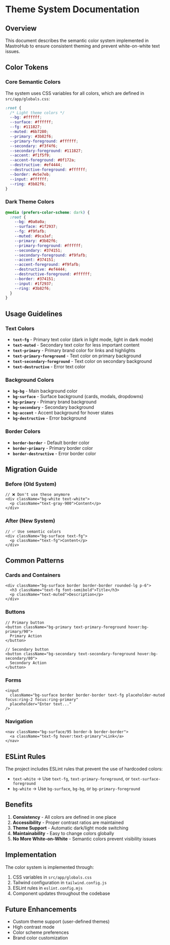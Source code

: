 # Theme System Documentation

## Overview

This document describes the semantic color system implemented in MastroHub to ensure consistent theming and prevent white-on-white text issues.

## Color Tokens

### Core Semantic Colors

The system uses CSS variables for all colors, which are defined in `src/app/globals.css`:

```css
:root {
  /* Light theme colors */
  --bg: #ffffff;
  --surface: #ffffff;
  --fg: #111827;
  --muted: #6b7280;
  --primary: #3b82f6;
  --primary-foreground: #ffffff;
  --secondary: #f3f4f6;
  --secondary-foreground: #111827;
  --accent: #f1f5f9;
  --accent-foreground: #0f172a;
  --destructive: #ef4444;
  --destructive-foreground: #ffffff;
  --border: #e5e7eb;
  --input: #ffffff;
  --ring: #3b82f6;
}
```

### Dark Theme Colors

```css
@media (prefers-color-scheme: dark) {
  :root {
    --bg: #0a0a0a;
    --surface: #1f2937;
    --fg: #f9fafb;
    --muted: #9ca3af;
    --primary: #3b82f6;
    --primary-foreground: #ffffff;
    --secondary: #374151;
    --secondary-foreground: #f9fafb;
    --accent: #374151;
    --accent-foreground: #f9fafb;
    --destructive: #ef4444;
    --destructive-foreground: #ffffff;
    --border: #374151;
    --input: #1f2937;
    --ring: #3b82f6;
  }
}
```

## Usage Guidelines

### Text Colors

- **`text-fg`** - Primary text color (dark in light mode, light in dark mode)
- **`text-muted`** - Secondary text color for less important content
- **`text-primary`** - Primary brand color for links and highlights
- **`text-primary-foreground`** - Text color on primary background
- **`text-secondary-foreground`** - Text color on secondary background
- **`text-destructive`** - Error text color

### Background Colors

- **`bg-bg`** - Main background color
- **`bg-surface`** - Surface background (cards, modals, dropdowns)
- **`bg-primary`** - Primary brand background
- **`bg-secondary`** - Secondary background
- **`bg-accent`** - Accent background for hover states
- **`bg-destructive`** - Error background

### Border Colors

- **`border-border`** - Default border color
- **`border-primary`** - Primary border color
- **`border-destructive`** - Error border color

## Migration Guide

### Before (Old System)

```tsx
// ❌ Don't use these anymore
<div className="bg-white text-white">
  <p className="text-gray-900">Content</p>
</div>
```

### After (New System)

```tsx
// ✅ Use semantic colors
<div className="bg-surface text-fg">
  <p className="text-fg">Content</p>
</div>
```

## Common Patterns

### Cards and Containers

```tsx
<div className="bg-surface border border-border rounded-lg p-6">
  <h3 className="text-fg font-semibold">Title</h3>
  <p className="text-muted">Description</p>
</div>
```

### Buttons

```tsx
// Primary button
<button className="bg-primary text-primary-foreground hover:bg-primary/90">
  Primary Action
</button>

// Secondary button
<button className="bg-secondary text-secondary-foreground hover:bg-secondary/80">
  Secondary Action
</button>
```

### Forms

```tsx
<input 
  className="bg-surface border border-border text-fg placeholder-muted focus:ring-2 focus:ring-primary"
  placeholder="Enter text..."
/>
```

### Navigation

```tsx
<nav className="bg-surface/95 border-b border-border">
  <a className="text-fg hover:text-primary">Link</a>
</nav>
```

## ESLint Rules

The project includes ESLint rules that prevent the use of hardcoded colors:

- `text-white` → Use `text-fg`, `text-primary-foreground`, or `text-surface-foreground`
- `bg-white` → Use `bg-surface`, `bg-bg`, or `bg-primary-foreground`

## Benefits

1. **Consistency** - All colors are defined in one place
2. **Accessibility** - Proper contrast ratios are maintained
3. **Theme Support** - Automatic dark/light mode switching
4. **Maintainability** - Easy to change colors globally
5. **No More White-on-White** - Semantic colors prevent visibility issues

## Implementation

The color system is implemented through:

1. CSS variables in `src/app/globals.css`
2. Tailwind configuration in `tailwind.config.js`
3. ESLint rules in `eslint.config.mjs`
4. Component updates throughout the codebase

## Future Enhancements

- Custom theme support (user-defined themes)
- High contrast mode
- Color scheme preferences
- Brand color customization
